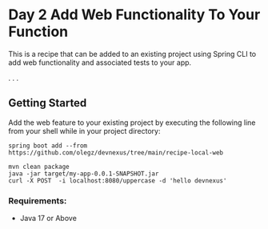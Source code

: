 # Day 2 Add Web Functionality To Your Function

This is a recipe that can be added to an existing project using Spring CLI to add web functionality and associated tests to your app.

. . .
## Getting Started
Add the web feature to your existing project by executing the following line from your shell while in your project directory:
```shell
spring boot add --from  https://github.com/olegz/devnexus/tree/main/recipe-local-web

mvn clean package
java -jar target/my-app-0.0.1-SNAPSHOT.jar
curl -X POST  -i localhost:8080/uppercase -d 'hello devnexus'

```

### Requirements:

* Java 17 or Above

